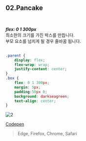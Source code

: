 
## 02.Pancake
<br>

***flex: 0 1 300px*** <br>
최소한의 크기를 가진 박스를 만듭니다.<br>
부모 요소를 넘치게 될 경우 줄바꿈 됩니다.
<br><br>

```css
.parent {
    display: flex;
    flex-wrap: wrap;
    justify-content: center;
}
.box {
    flex: 0 1 300px;
    margin: 5px;
    padding:50px 0;
    background: darkseagreen;
    text-align: center;
}
```

![2](https://user-images.githubusercontent.com/7742074/132536062-993754f7-8de4-4a5e-8b49-9f1580e50373.jpg)

[Codepen](https://codepen.io/yonghap/pen/OJgWwQL)

> Edge, Firefox, Chrome, Safari
